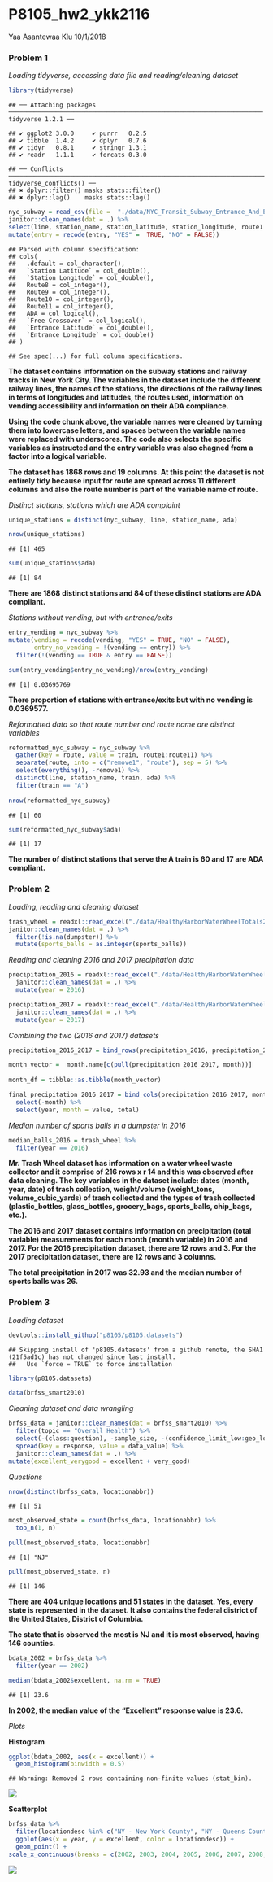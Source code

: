 P8105\_hw2\_ykk2116
================
Yaa Asantewaa Klu
10/1/2018

### Problem 1

*Loading tidyverse, accessing data file and reading/cleaning
    dataset*

``` r
library(tidyverse) 
```

    ## ── Attaching packages ────────────────────────────────────────────────────────────────────── tidyverse 1.2.1 ──

    ## ✔ ggplot2 3.0.0     ✔ purrr   0.2.5
    ## ✔ tibble  1.4.2     ✔ dplyr   0.7.6
    ## ✔ tidyr   0.8.1     ✔ stringr 1.3.1
    ## ✔ readr   1.1.1     ✔ forcats 0.3.0

    ## ── Conflicts ───────────────────────────────────────────────────────────────────────── tidyverse_conflicts() ──
    ## ✖ dplyr::filter() masks stats::filter()
    ## ✖ dplyr::lag()    masks stats::lag()

``` r
nyc_subway = read_csv(file =  "./data/NYC_Transit_Subway_Entrance_And_Exit_Data (1).csv") %>%
janitor::clean_names(dat = .) %>%
select(line, station_name, station_latitude, station_longitude, route1:route11, entry, vending, entrance_type, ada) %>%
mutate(entry = recode(entry, "YES" =  TRUE, "NO" = FALSE))
```

    ## Parsed with column specification:
    ## cols(
    ##   .default = col_character(),
    ##   `Station Latitude` = col_double(),
    ##   `Station Longitude` = col_double(),
    ##   Route8 = col_integer(),
    ##   Route9 = col_integer(),
    ##   Route10 = col_integer(),
    ##   Route11 = col_integer(),
    ##   ADA = col_logical(),
    ##   `Free Crossover` = col_logical(),
    ##   `Entrance Latitude` = col_double(),
    ##   `Entrance Longitude` = col_double()
    ## )

    ## See spec(...) for full column specifications.

**The dataset contains information on the subway stations and railway
tracks in New York City. The variables in the dataset include the
different railway lines, the names of the stations, the directions of
the railway lines in terms of longitudes and latitudes, the routes used,
information on vending accessibility and information on their ADA
compliance.**

**Using the code chunk above, the variable names were cleaned by turning
them into lowercase letters, and spaces between the variable names were
replaced with underscores. The code also selects the specific variables
as instructed and the entry variable was also chagned from a factor into
a logical variable.**

**The dataset has 1868 rows and 19 columns. At this point the dataset is
not entirely tidy because input for route are spread across 11 different
columns and also the route number is part of the variable name of
route.**

*Distinct stations, stations which are ADA complaint*

``` r
unique_stations = distinct(nyc_subway, line, station_name, ada)

nrow(unique_stations)
```

    ## [1] 465

``` r
sum(unique_stations$ada)
```

    ## [1] 84

**There are 1868 distinct stations and 84 of these distinct stations are
ADA compliant.**

*Stations without vending, but with entrance/exits*

``` r
entry_vending = nyc_subway %>%
mutate(vending = recode(vending, "YES" = TRUE, "NO" = FALSE),
       entry_no_vending = !(vending == entry)) %>%
  filter(!(vending == TRUE & entry == FALSE))

sum(entry_vending$entry_no_vending)/nrow(entry_vending)       
```

    ## [1] 0.03695769

**There proportion of stations with entrance/exits but with no vending
is 0.0369577.**

*Reformatted data so that route number and route name are distinct
variables*

``` r
reformatted_nyc_subway = nyc_subway %>%
  gather(key = route, value = train, route1:route11) %>%
  separate(route, into = c("remove1", "route"), sep = 5) %>%
  select(everything(), -remove1) %>% 
  distinct(line, station_name, train, ada) %>% 
  filter(train == "A")
 
nrow(reformatted_nyc_subway)
```

    ## [1] 60

``` r
sum(reformatted_nyc_subway$ada)
```

    ## [1] 17

**The number of distinct stations that serve the A train is 60 and 17
are ADA compliant.**

### Problem 2

*Loading, reading and cleaning
dataset*

``` r
trash_wheel = readxl::read_excel("./data/HealthyHarborWaterWheelTotals2018-7-28.xlsx", sheet = "Mr. Trash Wheel", range = "A2:N258") %>%
janitor::clean_names(dat = .) %>%
  filter(!is.na(dumpster)) %>%
  mutate(sports_balls = as.integer(sports_balls))
```

*Reading and cleaning 2016 and 2017 precipitation
data*

``` r
precipitation_2016 = readxl::read_excel("./data/HealthyHarborWaterWheelTotals2018-7-28.xlsx", sheet = "2016 Precipitation", range = "A2:B14") %>%
  janitor::clean_names(dat = .) %>%
  mutate(year = 2016) 

precipitation_2017 = readxl::read_excel("./data/HealthyHarborWaterWheelTotals2018-7-28.xlsx", sheet = "2017 Precipitation", range = "A2:B14") %>%  
  janitor::clean_names(dat = .) %>%
  mutate(year = 2017)
```

*Combining the two (2016 and 2017)
datasets*

``` r
precipitation_2016_2017 = bind_rows(precipitation_2016, precipitation_2017)

month_vector =  month.name[c(pull(precipitation_2016_2017, month))]
 
month_df = tibble::as.tibble(month_vector) 

final_precipitation_2016_2017 = bind_cols(precipitation_2016_2017, month_df) %>%
  select(-month) %>%
  select(year, month = value, total)
```

*Median number of sports balls in a dumpster in 2016*

``` r
median_balls_2016 = trash_wheel %>% 
  filter(year == 2016) 
```

**Mr. Trash Wheel dataset has information on a water wheel waste
collector and it comprise of 216 rows x r 14 and this was observed after
data cleaning. The key variables in the dataset include: dates (month,
year, date) of trash collection, weight/volume (weight\_tons,
volume\_cubic\_yards) of trash collected and the types of trash
collected (plastic\_bottles, glass\_bottles, grocery\_bags,
sports\_balls, chip\_bags, etc.).**

**The 2016 and 2017 dataset contains information on precipitation (total
variable) measurements for each month (month variable) in 2016 and 2017.
For the 2016 precipitation dataset, there are 12 rows and 3. For the
2017 precipitation dataset, there are 12 rows and 3 columns.**

**The total precipitation in 2017 was 32.93 and the median number of
sports balls was 26.**

### Problem 3

*Loading
    dataset*

``` r
devtools::install_github("p8105/p8105.datasets")
```

    ## Skipping install of 'p8105.datasets' from a github remote, the SHA1 (21f5ad1c) has not changed since last install.
    ##   Use `force = TRUE` to force installation

``` r
library(p8105.datasets)

data(brfss_smart2010)
```

*Cleaning dataset and data wrangling*

``` r
brfss_data = janitor::clean_names(dat = brfss_smart2010) %>%
  filter(topic == "Overall Health") %>%
  select(-(class:question), -sample_size, -(confidence_limit_low:geo_location)) %>%
  spread(key = response, value = data_value) %>%
  janitor::clean_names(dat = .) %>%   
mutate(excellent_verygood = excellent + very_good)
```

*Questions*

``` r
nrow(distinct(brfss_data, locationabbr))
```

    ## [1] 51

``` r
most_observed_state = count(brfss_data, locationabbr) %>%
  top_n(1, n) 

pull(most_observed_state, locationabbr)   
```

    ## [1] "NJ"

``` r
pull(most_observed_state, n)
```

    ## [1] 146

**There are 404 unique locations and 51 states in the dataset. Yes,
every state is represented in the dataset. It also contains the federal
district of the United States, District of Columbia.**

**The state that is observed the most is NJ and it is most observed,
having 146 counties.**

``` r
bdata_2002 = brfss_data %>% 
  filter(year == 2002)

median(bdata_2002$excellent, na.rm = TRUE) 
```

    ## [1] 23.6

**In 2002, the median value of the “Excellent” response value is 23.6.**

*Plots*

**Histogram**

``` r
ggplot(bdata_2002, aes(x = excellent)) + 
  geom_histogram(binwidth = 0.5)
```

    ## Warning: Removed 2 rows containing non-finite values (stat_bin).

![](p8105_hw2_ykk2116_files/figure-gfm/unnamed-chunk-13-1.png)<!-- -->

**Scatterplot**

``` r
brfss_data %>% 
  filter(locationdesc %in% c("NY - New York County", "NY - Queens County"), year %in% c("2002":"2012")) %>% 
  ggplot(aes(x = year, y = excellent, color = locationdesc)) +
  geom_point() +
scale_x_continuous(breaks = c(2002, 2003, 2004, 2005, 2006, 2007, 2008, 2009, 2010))
```

![](p8105_hw2_ykk2116_files/figure-gfm/unnamed-chunk-14-1.png)<!-- -->
